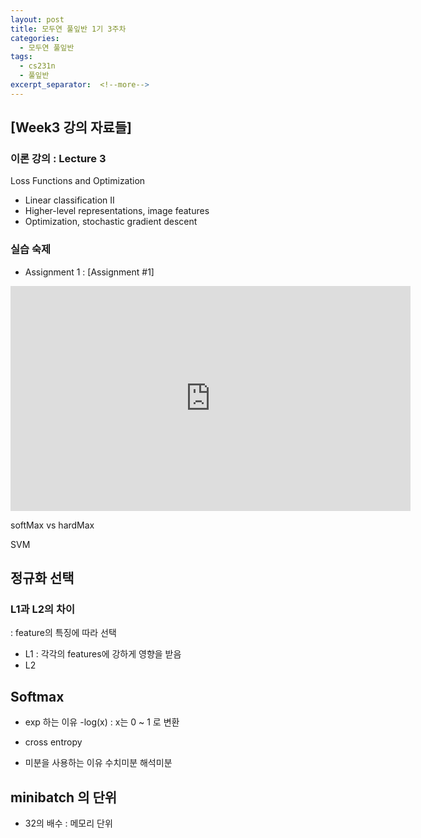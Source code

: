 ```yaml
---
layout: post
title: 모두연 풀잎반 1기 3주차
categories:
  - 모두연 풀잎반
tags:
  - cs231n
  - 풀잎반 
excerpt_separator:  <!--more-->
---
```


## [Week3 강의 자료들] 
### 이론 강의 : Lecture 3
Loss Functions and Optimization 
* Linear classification II
* Higher-level representations, image features
* Optimization, stochastic gradient descent


### 실습 숙제
* Assignment 1 : [Assignment #1]

 
<!--more-->
<div class="embed-responsive embed-responsive-4by3">
  <iframe width="640" height="360" src="https://www.youtube-nocookie.com/embed/h7iBpEHGVNc?controls=0&amp;" frameborder="0" allowfullscreen></iframe>
</div>


softMax vs hardMax

SVM


## 정규화 선택 
### L1과 L2의 차이 

: feature의 특징에 따라 선택
* L1 : 각각의 features에 강하게 영향을 받음
* L2



## Softmax
* exp 하는 이유
-log(x) : x는 0 ~ 1 로 변환


* cross entropy

 
* 미분을 사용하는 이유
수치미분
해석미분


## minibatch 의 단위
* 32의 배수 : 메모리 단위